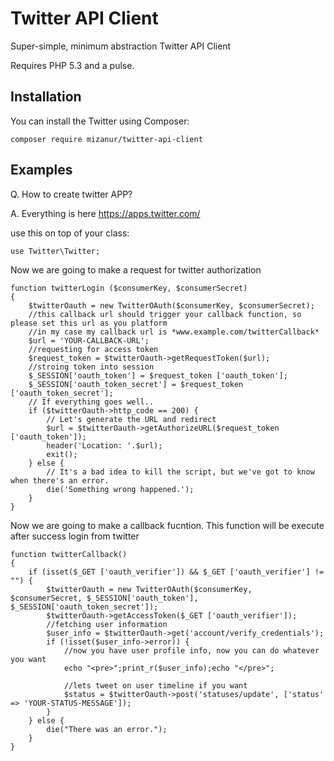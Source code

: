 Twitter API Client
==================

Super-simple, minimum abstraction Twitter API Client

Requires PHP 5.3 and a pulse.

Installation
------------

You can install the Twitter using Composer:

```
composer require mizanur/twitter-api-client
```

Examples
--------

Q. How to create twitter APP?

A. Everything is here https://apps.twitter.com/


use this on top of your class:

```
use Twitter\Twitter;
```

Now we are going to make a request for twitter authorization

```
function twitterLogin ($consumerKey, $consumerSecret)
{
	$twitterOauth = new TwitterOAuth($consumerKey, $consumerSecret);
	//this callback url should trigger your callback function, so please set this url as you platform
	//in my case my callback url is *www.example.com/twitterCallback*
	$url = 'YOUR-CALLBACK-URL';
	//requesting for access token
	$request_token = $twitterOauth->getRequestToken($url);
	//stroing token into session
	$_SESSION['oauth_token'] = $request_token ['oauth_token'];
	$_SESSION['oauth_token_secret'] = $request_token ['oauth_token_secret'];
	// If everything goes well..
	if ($twitterOauth->http_code == 200) {
		// Let's generate the URL and redirect
		$url = $twitterOauth->getAuthorizeURL($request_token ['oauth_token']);
		header('Location: '.$url);
		exit();
	} else {
		// It's a bad idea to kill the script, but we've got to know when there's an error.
		die('Something wrong happened.');
	}
}

```

Now we are going to make a callback fucntion. This function will be execute after success login from twitter

```
function twitterCallback()
{
	if (isset($_GET ['oauth_verifier']) && $_GET ['oauth_verifier'] != "") {
		$twitterOauth = new TwitterOAuth($consumerKey, $consumerSecret, $_SESSION['oauth_token'], $_SESSION['oauth_token_secret']);
		$twitterOauth->getAccessToken($_GET ['oauth_verifier']);
		//fetching user information
		$user_info = $twitterOauth->get('account/verify_credentials');
		if (!isset($user_info->error)) {
			//now you have user profile info, now you can do whatever you want
			echo "<pre>";print_r($user_info);echo "</pre>";

			//lets tweet on user timeline if you want
			$status = $twitterOauth->post('statuses/update', ['status' => 'YOUR-STATUS-MESSAGE']);
		}
	} else {
		die("There was an error.");
	}
}
```
